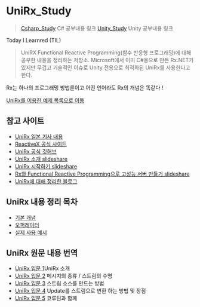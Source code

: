 # UniRx_Study

> [Csharp_Study](https://github.com/twozeronine/Csharp_Study) C# 공부내용 링크
> [Unity_Study](https://github.com/twozeronine/Unity_Study) Unity 공부내용 링크

Today I Learnred (TIL)

> UniRX Functional Reactive Programming(함수 반응형 프로그래밍)에 대해 공부한 내용을 정리하는 저장소.
> Microsoft에서 이미 C#용으로 만든 Rx.NET가 있지만 무겁고 기술적인 이슈로 Unity 전용으로 최적화된 UniRx를 사용한다고 한다.

Rx는 하나의 프로그래밍 방법론이고 어떤 언어라도 Rx의 개념은 똑같다 !

[UniRx를 이용한 예제 목록으로 이동](https://github.com/twozeronine/UniRx_Study/tree/main/Assets/UniRx_Practice_Scripts)

## 참고 사이트

-   [UniRx 일본 기사 내용](https://qiita.com/toRisouP/items/48b9fa25df64d3c6a392)
-   [ReactiveX 공식 사이트](http://reactivex.io/)
-   [UniRx 공식 깃허브](https://github.com/neuecc/UniRx)
-   [UniRx 소개 slideshare](https://www.slideshare.net/agebreak/160402-unirx)
-   [UniRx 시작하기 slideshare](https://www.slideshare.net/agebreak/160409-unirx?from_action=save)
-   [Rx와 Functional Reactive Programming으로 고성능 서버 만들기 slideshare](https://www.slideshare.net/jongwookkim/ndc14-rx-functional-reactive-programming)
-   [UniRx에 대해 정리한 블로그](https://rito15.github.io/posts/unity-study-unirx/)

## UniRx 내용 정리 목차

-   [기본 개념](https://github.com/twozeronine/UniRx_Study/tree/main/UniRx%20%EB%82%B4%EC%9A%A9%20%EC%A0%95%EB%A6%AC/%EA%B8%B0%EB%B3%B8%20%EA%B0%9C%EB%85%90)
-   [오퍼레이터](https://github.com/twozeronine/UniRx_Study/tree/main/UniRx%20%EB%82%B4%EC%9A%A9%20%EC%A0%95%EB%A6%AC/%EC%98%A4%ED%8D%BC%EB%A0%88%EC%9D%B4%ED%84%B0)
-   [실제 사용 예시](https://github.com/twozeronine/UniRx_Study/tree/main/UniRx%20%EB%82%B4%EC%9A%A9%20%EC%A0%95%EB%A6%AC/%EC%8B%A4%EC%A0%9C%20%EC%82%AC%EC%9A%A9%20%EC%98%88%EC%8B%9C)

## UniRx 원문 내용 번역

-   [UniRx 입문 1](https://github.com/twozeronine/UniRx_Study/tree/main/UniRx%20%EC%9B%90%EB%AC%B8%20%EB%82%B4%EC%9A%A9/UniRx%20%EC%9E%85%EB%AC%B81)UniRx 소개
-   [UniRx 입문 2](https://github.com/twozeronine/UniRx_Study/tree/main/UniRx%20%EC%9B%90%EB%AC%B8%20%EB%82%B4%EC%9A%A9/UniRx%20%EC%9E%85%EB%AC%B8%202) 메시지의 종류 / 스트림의 수명
-   [UniRx 입문 3](https://github.com/twozeronine/UniRx_Study/tree/main/UniRx%20%EC%9B%90%EB%AC%B8%20%EB%82%B4%EC%9A%A9/UniRx%20%EC%9E%85%EB%AC%B8%203) 스트림 소스를 만드는 방법
-   [UniRx 입문 4](https://github.com/twozeronine/UniRx_Study/tree/main/UniRx%20%EC%9B%90%EB%AC%B8%20%EB%82%B4%EC%9A%A9/UniRx%20%EC%9E%85%EB%AC%B8%204) Update를 스트림으로 변환 하는 방법 및 장점
-   [UniRx 입문 5](https://github.com/twozeronine/UniRx_Study/tree/main/UniRx%20%EC%9B%90%EB%AC%B8%20%EB%82%B4%EC%9A%A9/UniRx%20%EC%9E%85%EB%AC%B8%205) 코루틴과 함께
